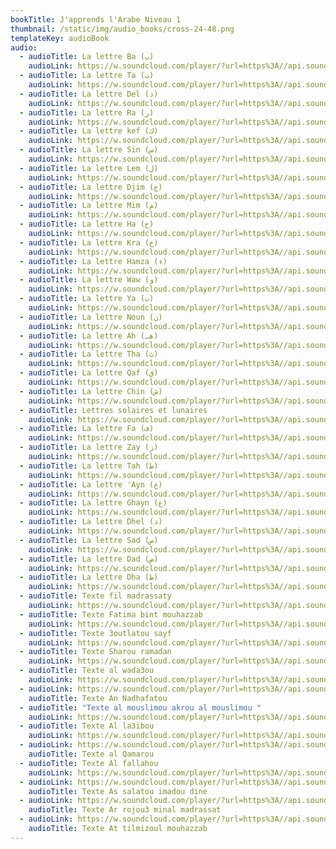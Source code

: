 ```yaml
---
bookTitle: J'apprends l'Arabe Niveau 1
thumbnail: /static/img/audio_books/cross-24-48.png
templateKey: audioBook
audio:
  - audioTitle: La lettre Ba (ب)
    audioLink: https://w.soundcloud.com/player/?url=https%3A//api.soundcloud.com/tracks/1125323158&color=%23ff5500&auto_play=true&hide_related=true&show_comments=false&show_user=true
  - audioTitle: La lettre Ta (ت)
    audioLink: https://w.soundcloud.com/player/?url=https%3A//api.soundcloud.com/tracks/1125323233&color=%23ff5500&auto_play=true&hide_related=true&show_comments=false&show_user=true
  - audioTitle: La lettre Del (د)
    audioLink: https://w.soundcloud.com/player/?url=https%3A//api.soundcloud.com/tracks/1125323173&color=%23ff5500&auto_play=true&hide_related=true&show_comments=false&show_user=true
  - audioTitle: La lettre Ra (ر)
    audioLink: https://w.soundcloud.com/player/?url=https%3A//api.soundcloud.com/tracks/1125323218&color=%23ff5500&auto_play=true&hide_related=true&show_comments=false&show_user=true
  - audioTitle: La lettre kef (ك)
    audioLink: https://w.soundcloud.com/player/?url=https%3A//api.soundcloud.com/tracks/1125323197&color=%23ff5500&auto_play=true&hide_related=true&show_comments=false&show_user=true
  - audioTitle: La lettre Sin (س)
    audioLink: https://w.soundcloud.com/player/?url=https%3A//api.soundcloud.com/tracks/1125323227&color=%23ff5500&auto_play=true&hide_related=true&show_comments=false&show_user=true
  - audioTitle: La lettre Lem (ل)
    audioLink: https://w.soundcloud.com/player/?url=https%3A//api.soundcloud.com/tracks/1125323203&color=%23ff5500&auto_play=true&hide_related=true&show_comments=false&show_user=true
  - audioTitle: La lettre Djim (ج)
    audioLink: https://w.soundcloud.com/player/?url=https%3A//api.soundcloud.com/tracks/1125323182&color=%23ff5500&auto_play=true&hide_related=true&show_comments=false&show_user=true
  - audioTitle: La lettre Mim (م)
    audioLink: https://w.soundcloud.com/player/?url=https%3A//api.soundcloud.com/tracks/1125323209&color=%23ff5500&auto_play=true&hide_related=true&show_comments=false&show_user=true
  - audioTitle: La lettre Ha (ح)
    audioLink: https://w.soundcloud.com/player/?url=https%3A//api.soundcloud.com/tracks/1125323137&color=%23ff5500&auto_play=true&hide_related=true&show_comments=false&show_user=true
  - audioTitle: La lettre Kra (خ)
    audioLink: https://w.soundcloud.com/player/?url=https%3A//api.soundcloud.com/tracks/1125323200&color=%23ff5500&auto_play=true&hide_related=true&show_comments=false&show_user=true
  - audioTitle: La lettre Hamza (ء)
    audioLink: https://w.soundcloud.com/player/?url=https%3A//api.soundcloud.com/tracks/1125323191&color=%23ff5500&auto_play=true&hide_related=true&show_comments=false&show_user=true
  - audioTitle: La lettre Waw (و)
    audioLink: https://w.soundcloud.com/player/?url=https%3A//api.soundcloud.com/tracks/1125323245&color=%23ff5500&auto_play=true&hide_related=true&show_comments=false&show_user=true
  - audioTitle: La lettre Ya (ت)
    audioLink: https://w.soundcloud.com/player/?url=https%3A//api.soundcloud.com/tracks/1125323248&color=%23ff5500&auto_play=true&hide_related=true&show_comments=false&show_user=true
  - audioTitle: La lettre Noun (ن)
    audioLink: https://w.soundcloud.com/player/?url=https%3A//api.soundcloud.com/tracks/1125323212&color=%23ff5500&auto_play=true&hide_related=true&show_comments=false&show_user=true
  - audioTitle: La lettre Ah (هـ)
    audioLink: https://w.soundcloud.com/player/?url=https%3A//api.soundcloud.com/tracks/1125323155&color=%23ff5500&auto_play=true&hide_related=true&show_comments=false&show_user=true
  - audioTitle: La lettre Tha (ث)
    audioLink: https://w.soundcloud.com/player/?url=https%3A//api.soundcloud.com/tracks/1125323242&color=%23ff5500&auto_play=true&hide_related=true&show_comments=false&show_user=true
  - audioTitle: La lettre Qaf (ق)
    audioLink: https://w.soundcloud.com/player/?url=https%3A//api.soundcloud.com/tracks/1125323215&color=%23ff5500&auto_play=true&hide_related=true&show_comments=false&show_user=true
  - audioTitle: La lettre Chin (ش)
    audioLink: https://w.soundcloud.com/player/?url=https%3A//api.soundcloud.com/tracks/1125323164&color=%23ff5500&auto_play=true&hide_related=true&show_comments=false&show_user=true
  - audioTitle: Lettres solaires et lunaires
    audioLink: https://w.soundcloud.com/player/?url=https%3A//api.soundcloud.com/tracks/1125323254&color=%23ff5500&auto_play=true&hide_related=true&show_comments=false&show_user=true
  - audioTitle: La lettre Fa (ف)
    audioLink: https://w.soundcloud.com/player/?url=https%3A//api.soundcloud.com/tracks/1125323131&color=%23ff5500&auto_play=true&hide_related=true&show_comments=false&show_user=true
  - audioTitle: La lettre Zay (ز)
    audioLink: https://w.soundcloud.com/player/?url=https%3A//api.soundcloud.com/tracks/1125323251&color=%23ff5500&auto_play=true&hide_related=true&show_comments=false&show_user=true
  - audioTitle: La lettre Tah (ط)
    audioLink: https://w.soundcloud.com/player/?url=https%3A//api.soundcloud.com/tracks/1125323239&color=%23ff5500&auto_play=true&hide_related=false&show_comments=true&show_user=true
  - audioTitle: La lettre 'Ayn (ع)
    audioLink: https://w.soundcloud.com/player/?url=https%3A//api.soundcloud.com/tracks/1125323149&color=%23ff5500&auto_play=true&hide_related=true&show_comments=false&show_user=true
  - audioTitle: La lettre Ghayn (غ)
    audioLink: https://w.soundcloud.com/player/?url=https%3A//api.soundcloud.com/tracks/1125323188&color=%23ff5500&auto_play=true&hide_related=true&show_comments=false&show_user=true
  - audioTitle: La lettre Dhel (ذ)
    audioLink: https://w.soundcloud.com/player/?url=https%3A//api.soundcloud.com/tracks/1125323179&color=%23ff5500&auto_play=true&hide_related=true&show_comments=false&show_user=true
  - audioTitle: La lettre Sad (ص)
    audioLink: https://w.soundcloud.com/player/?url=https%3A//api.soundcloud.com/tracks/1125323224&color=%23ff5500&auto_play=true&hide_related=true&show_comments=false&show_user=true
  - audioTitle: La lettre Dad (ض)
    audioLink: https://w.soundcloud.com/player/?url=https%3A//api.soundcloud.com/tracks/1125323170&color=%23ff5500&auto_play=true&hide_related=true&show_comments=false&show_user=true
  - audioTitle: La lettre Dha (ظ)
    audioLink: https://w.soundcloud.com/player/?url=https%3A//api.soundcloud.com/tracks/1125323176&color=%23ff5500&auto_play=true&hide_related=true&show_comments=false&show_user=true
  - audioTitle: Texte fil madrassaty
    audioLink: https://w.soundcloud.com/player/?url=https%3A//api.soundcloud.com/tracks/1125323320&color=%23ff5500&auto_play=true&hide_related=true&show_comments=false&show_user=true
  - audioTitle: Texte Fatima bint mouhazzab
    audioLink: https://w.soundcloud.com/player/?url=https%3A//api.soundcloud.com/tracks/1125323320&color=%23ff5500&auto_play=true&hide_related=true&show_comments=false&show_user=true
  - audioTitle: Texte 3outlatou sayf
    audioLink: https://w.soundcloud.com/player/?url=https%3A//api.soundcloud.com/tracks/1125323314&color=%23ff5500&auto_play=true&hide_related=true&show_comments=false&show_user=true
  - audioTitle: Texte Sharou ramadan
    audioLink: https://w.soundcloud.com/player/?url=https%3A//api.soundcloud.com/tracks/1125323311&color=%23ff5500&auto_play=true&hide_related=true&show_comments=false&show_user=true
  - audioTitle: Texte al wada3ou
    audioLink: https://w.soundcloud.com/player/?url=https%3A//api.soundcloud.com/tracks/1125323311&color=%23ff5500&auto_play=true&hide_related=true&show_comments=false&show_user=true
  - audioLink: https://w.soundcloud.com/player/?url=https%3A//api.soundcloud.com/tracks/1125323302&color=%23ff5500&auto_play=true&hide_related=true&show_comments=false&show_user=true
    audioTitle: Texte An Nadhafatou
  - audioTitle: "Texte al mouslimou akrou al mouslimou "
    audioLink: https://w.soundcloud.com/player/?url=https%3A//api.soundcloud.com/tracks/1125323296&color=%23ff5500&auto_play=true&hide_related=true&show_comments=false&show_user=true
  - audioTitle: Texte Al la3ibou
    audioLink: https://w.soundcloud.com/player/?url=https%3A//api.soundcloud.com/tracks/1125323293&color=%23ff5500&auto_play=true&hide_related=true&show_comments=false&show_user=true
  - audioLink: https://w.soundcloud.com/player/?url=https%3A//api.soundcloud.com/tracks/1125323290&color=%23ff5500&auto_play=true&hide_related=true&show_comments=false&show_user=true
    audioTitle: Texte al Qamarou
  - audioTitle: Texte Al fallahou
    audioLink: https://w.soundcloud.com/player/?url=https%3A//api.soundcloud.com/tracks/1125323287&color=%23ff5500&auto_play=true&hide_related=true&show_comments=false&show_user=true
  - audioLink: https://w.soundcloud.com/player/?url=https%3A//api.soundcloud.com/tracks/1125323284&color=%23ff5500&auto_play=true&hide_related=true&show_comments=false&show_user=true
    audioTitle: Texte As salatou imadou dine
  - audioLink: https://w.soundcloud.com/player/?url=https%3A//api.soundcloud.com/tracks/1125323275&color=%23ff5500&auto_play=true&hide_related=true&show_comments=false&show_user=true
    audioTitle: Texte Ar rojou3 minal madrassat
  - audioLink: https://w.soundcloud.com/player/?url=https%3A//api.soundcloud.com/tracks/1125323263&color=%23ff5500&auto_play=true&hide_related=true&show_comments=false&show_user=true
    audioTitle: Texte At tilmizoul mouhazzab
---
```


